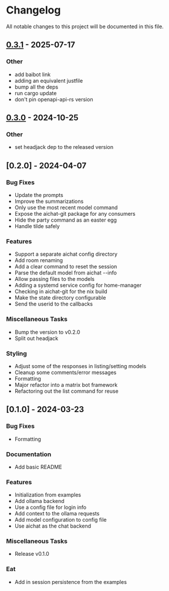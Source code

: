 # Changelog

All notable changes to this project will be documented in this file.

## [0.3.1](https://github.com/arcuru/chaz/compare/v0.3.0...v0.3.1) - 2025-07-17

### Other

- add baibot link
- adding an equivalent justfile
- bump all the deps
- run cargo update
- don't pin openapi-api-rs version

## [0.3.0](https://github.com/arcuru/chaz/compare/v0.2.0...v0.3.0) - 2024-10-25

### Other

- set headjack dep to the released version

## [0.2.0] - 2024-04-07

### Bug Fixes

- Update the prompts
- Improve the summarizations
- Only use the most recent model command
- Expose the aichat-git package for any consumers
- Hide the party command as an easter egg
- Handle tilde safely

### Features

- Support a separate aichat config directory
- Add room renaming
- Add a clear command to reset the session
- Parse the default model from aichat --info
- Allow passing files to the models
- Adding a systemd service config for home-manager
- Checking in aichat-git for the nix build
- Make the state directory configurable
- Send the userid to the callbacks

### Miscellaneous Tasks

- Bump the version to v0.2.0
- Split out headjack

### Styling

- Adjust some of the responses in listing/setting models
- Cleanup some comments/error messages
- Formatting
- Major refactor into a matrix bot framework
- Refactoring out the list command for reuse

## [0.1.0] - 2024-03-23

### Bug Fixes

- Formatting

### Documentation

- Add basic README

### Features

- Initialization from examples
- Add ollama backend
- Use a config file for login info
- Add context to the ollama requests
- Add model configuration to config file
- Use aichat as the chat backend

### Miscellaneous Tasks

- Release v0.1.0

### Eat

- Add in session persistence from the examples

<!-- generated by git-cliff -->
